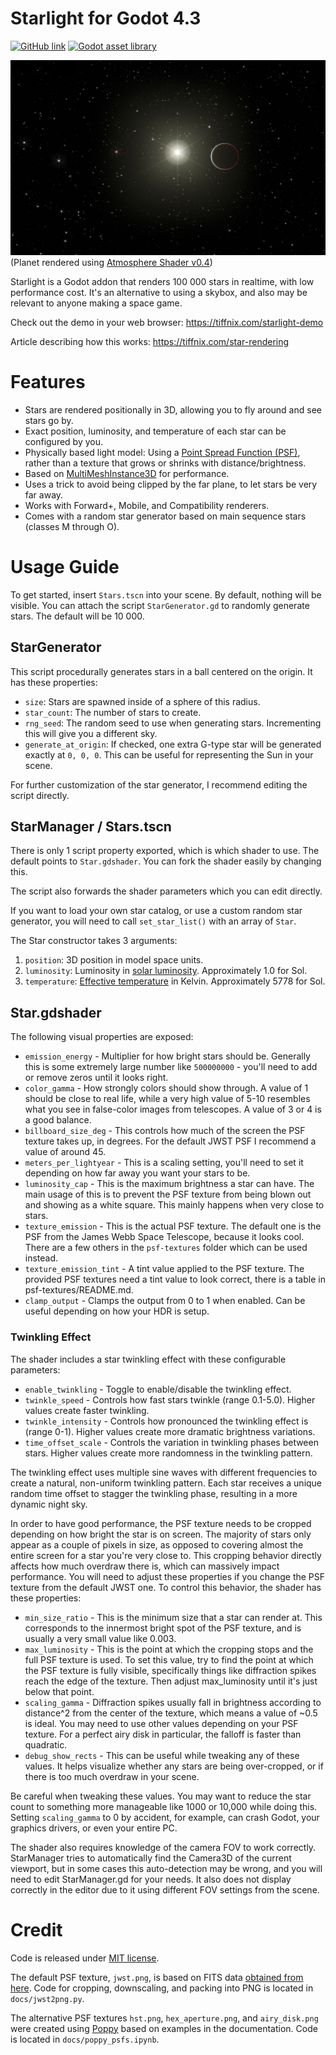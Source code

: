 # Starlight for Godot 4.3

[![GitHub link](https://img.shields.io/github/license/tiffany352/godot-starlight)](https://github.com/tiffany352/godot-starlight)
[![Godot asset library](https://img.shields.io/badge/godot-assets-blue)](https://godotengine.org/asset-library/asset/2221)

![Screenshot](docs/screenshot.jpg)
(Planet rendered using [Atmosphere Shader v0.4](https://godotengine.org/asset-library/asset/2002))

Starlight is a Godot addon that renders 100 000 stars in realtime, with
low performance cost. It's an alternative to using a skybox, and
also may be relevant to anyone making a space game.

Check out the demo in your web browser: https://tiffnix.com/starlight-demo

Article describing how this works: https://tiffnix.com/star-rendering

# Features

- Stars are rendered positionally in 3D, allowing you to fly around and
  see stars go by.
- Exact position, luminosity, and temperature of each star can be
  configured by you.
- Physically based light model: Using a [Point Spread Function
  (PSF)][1], rather than a texture that grows or shrinks with
  distance/brightness.
- Based on [MultiMeshInstance3D][2] for performance.
- Uses a trick to avoid being clipped by the far plane, to let stars be
  very far away.
- Works with Forward+, Mobile, and Compatibility renderers.
- Comes with a random star generator based on main sequence stars (classes M through O).

[1]: https://en.wikipedia.org/wiki/Point_spread_function
[2]: https://docs.godotengine.org/en/stable/classes/class_multimeshinstance3d.html

# Usage Guide

To get started, insert `Stars.tscn` into your scene. By default, nothing
will be visible. You can attach the script `StarGenerator.gd` to
randomly generate stars. The default will be 10 000.

## StarGenerator

This script procedurally generates stars in a ball centered on the
origin. It has these properties:

- `size`: Stars are spawned inside of a sphere of this radius.
- `star_count`: The number of stars to create.
- `rng_seed`: The random seed to use when generating stars. Incrementing
  this will give you a different sky.
- `generate_at_origin`: If checked, one extra G-type star will be
  generated exactly at `0, 0, 0`. This can be useful for representing
  the Sun in your scene.

For further customization of the star generator, I recommend editing the
script directly.

## StarManager / Stars.tscn

There is only 1 script property exported, which is which shader to use.
The default points to `Star.gdshader`. You can fork the shader easily by
changing this.

The script also forwards the shader parameters which you can edit
directly.

If you want to load your own star catalog, or use a custom random star
generator, you will need to call `set_star_list()` with an array of `Star`.

The Star constructor takes 3 arguments:

1. `position`: 3D position in model space units.
2. `luminosity`: Luminosity in [solar luminosity][3]. Approximately 1.0 for Sol.
3. `temperature`: [Effective temperature][4] in Kelvin. Approximately 5778 for Sol.

[3]: https://en.wikipedia.org/wiki/Solar_luminosity
[4]: https://en.wikipedia.org/wiki/Effective_temperature

## Star.gdshader

The following visual properties are exposed:

- `emission_energy` - Multiplier for how bright stars should be.
  Generally this is some extremely large number like `500000000` -
  you'll need to add or remove zeros until it looks right.
- `color_gamma` - How strongly colors should show through. A value of 1
  should be close to real life, while a very high value of 5-10
  resembles what you see in false-color images from telescopes. A value
  of 3 or 4 is a good balance.
- `billboard_size_deg` - This controls how much of the screen the PSF
  texture takes up, in degrees. For the default JWST PSF I recommend a
  value of around 45.
- `meters_per_lightyear` - This is a scaling setting, you'll need to set
  it depending on how far away you want your stars to be.
- `luminosity_cap` - This is the maximum brightness a star can have. The
  main usage of this is to prevent the PSF texture from being blown out
  and showing as a white square. This mainly happens when very close to
  stars.
- `texture_emission` - This is the actual PSF texture. The default one
  is the PSF from the James Webb Space Telescope, because it looks cool.
  There are a few others in the `psf-textures` folder which can be used
  instead.
- `texture_emission_tint` - A tint value applied to the PSF texture. The
  provided PSF textures need a tint value to look correct, there is a
  table in psf-textures/README.md.
- `clamp_output` - Clamps the output from 0 to 1 when enabled. Can be
  useful depending on how your HDR is setup.

### Twinkling Effect

The shader includes a star twinkling effect with these configurable parameters:

- `enable_twinkling` - Toggle to enable/disable the twinkling effect.
- `twinkle_speed` - Controls how fast stars twinkle (range 0.1-5.0). Higher values create faster twinkling.
- `twinkle_intensity` - Controls how pronounced the twinkling effect is (range 0-1). Higher values create more dramatic brightness variations.
- `time_offset_scale` - Controls the variation in twinkling phases between stars. Higher values create more randomness in the twinkling pattern.

The twinkling effect uses multiple sine waves with different frequencies to create a natural, non-uniform twinkling pattern. Each star receives a unique random time offset to stagger the twinkling phase, resulting in a more dynamic night sky.

In order to have good performance, the PSF texture needs to be cropped
depending on how bright the star is on screen. The majority of stars
only appear as a couple of pixels in size, as opposed to covering almost
the entire screen for a star you're very close to. This cropping
behavior directly affects how much overdraw there is, which can
massively impact performance. You will need to adjust these properties
if you change the PSF texture from the default JWST one. To control this
behavior, the shader has these properties:

- `min_size_ratio` - This is the minimum size that a star can render at.
  This corresponds to the innermost bright spot of the PSF texture, and
  is usually a very small value like 0.003.
- `max_luminosity` - This is the point at which the cropping stops and
  the full PSF texture is used. To set this value, try to find the point
  at which the PSF texture is fully visible, specifically things like
  diffraction spikes reach the edge of the texture. Then adjust
  max_luminosity until it's just below that point.
- `scaling_gamma` - Diffraction spikes usually fall in brightness
  according to distance^2 from the center of the texture, which means a
  value of ~0.5 is ideal. You may need to use other values depending on
  your PSF texture. For a perfect airy disk in particular, the falloff
  is faster than quadratic.
- `debug_show_rects` - This can be useful while tweaking any of these
  values. It helps visualize whether any stars are being over-cropped,
  or if there is too much overdraw in your scene.

Be careful when tweaking these values. You may want to reduce the star
count to something more manageable like 1000 or 10,000 while doing this.
Setting `scaling_gamma` to 0 by accident, for example, can crash Godot,
your graphics drivers, or even your entire PC.

The shader also requires knowledge of the camera FOV to work correctly.
StarManager tries to automatically find the Camera3D of the current
viewport, but in some cases this auto-detection may be wrong, and you
will need to edit StarManager.gd for your needs. It also does not
display correctly in the editor due to it using different FOV settings
from the scene.

# Credit

Code is released under [MIT license](./LICENSE.md).

The default PSF texture, `jwst.png`, is based on FITS data [obtained
from here][5]. Code for cropping, downscaling, and packing into PNG
is located in `docs/jwst2png.py`.

The alternative PSF textures `hst.png`, `hex_aperture.png`, and
`airy_disk.png` were created using [Poppy][6] based on examples in the
documentation. Code is located in `docs/poppy_psfs.ipynb`.

[5]: https://www.stsci.edu/jwst/science-planning/proposal-planning-toolbox/simulated-data
[6]: https://poppy-optics.readthedocs.io/en/latest/
